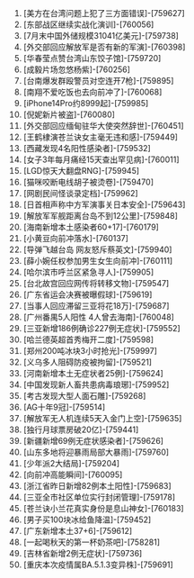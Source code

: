 
1. [美方在台湾问题上犯了三方面错误]-[759627]
1. [东部战区继续实战化演训]-[760056]
1. [7月末中国外储规模31041亿美元]-[759738]
1. [外交部回应解放军是否有新的军演]-[760398]
1. [华春莹点赞台湾山东饺子馆]-[759720]
1. [成毅片场忽悠杨紫]-[760256]
1. [台南爆发群殴警员对空连开7枪]-[759895]
1. [南翔不爱吃饭也去向前冲了]-[760068]
1. [iPhone14Pro约8999起]-[759985]
1. [倪妮新片被盗]-[760080]
1. [外交部回应缅甸驻华大使突然辞世]-[760451]
1. [王鹤棣演苍兰诀女主毫无违和感]-[759449]
1. [西藏发现4名阳性感染者]-[759532]
1. [女子3年每月痛经15天查出罕见病]-[760011]
1. [LGD惊天大翻盘RNG]-[759945]
1. [猫咪咬断电线胡子被烫卷]-[759470]
1. [网剧民间怪谈录定档]-[759962]
1. [日首相声称中方军演事关日本安全]-[759643]
1. [解放军军舰距离台岛不到12公里]-[759848]
1. [海南新增本土感染者60+17]-[760179]
1. [小黄豆向前冲落水]-[760137]
1. [导弹飞越台岛 网友怒斥蔡英文]-[759940]
1. [薛小婉任权参加男生女生向前冲]-[760111]
1. [哈尔滨市呼兰区紧急寻人]-[759905]
1. [台北故宫回应网传将转移文物]-[759547]
1. [广东省运会决赛被曝假球]-[759619]
1. [当事人回应滞留三亚将花18万]-[759687]
1. [广州番禺5人阳性 4人曾去海南]-[760048]
1. [三亚新增186例确诊227例无症状]-[759552]
1. [哈兰德英超首秀梅开二度]-[759598]
1. [郑州200吨冰块3小时抢光]-[759997]
1. [义乌多人阻碍防疫被拘留]-[759521]
1. [河南新增本土无症状者25例]-[759624]
1. [中国发现新人畜共患病毒琅琊]-[759952]
1. [考古发现大型人面石雕]-[759268]
1. [AG十年9冠]-[759514]
1. [解放军无人机连续5天入金门上空]-[759635]
1. [独行月球票房破20亿]-[759441]
1. [新疆新增69例无症状感染者]-[759626]
1. [山东多地将迎暴雨局部大暴雨]-[759760]
1. [少年派2大结局]-[759204]
1. [向前冲高能瞬间]-[760095]
1. [浙江省昨日新增82例本土阳性]-[759683]
1. [三亚全市社区单位实行封闭管理]-[759178]
1. [苍兰诀小兰花真实身份是息山神女]-[760183]
1. [男子买100块冰给鱼降温]-[759452]
1. [广东新增本土37+6]-[759612]
1. [一起喝秋天的第一杯奶茶吧]-[758281]
1. [吉林省新增2例无症状]-[759736]
1. [重庆本次疫情属BA.5.1.3变异株]-[759691]